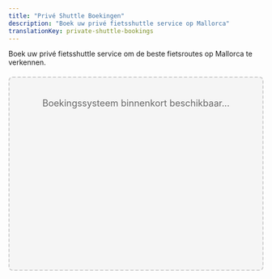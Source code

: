 ```yaml
---
title: "Privé Shuttle Boekingen"
description: "Boek uw privé fietsshuttle service op Mallorca"
translationKey: private-shuttle-bookings
---
```


Boek uw privé fietsshuttle service om de beste fietsroutes op Mallorca te verkennen.

<div id="booking-engine-container" style="min-height: 300px; padding: 40px; background-color: #f5f5f5; border: 2px dashed #ccc; border-radius: 8px; text-align: center; margin: 20px 0;">
  <!-- Boekingssysteem code wordt hier ingevoegd -->
  <p style="color: #666; font-size: 18px; margin: 0;">Boekingssysteem binnenkort beschikbaar...</p>
</div>
